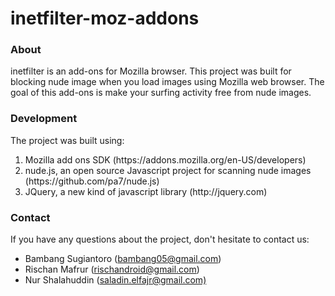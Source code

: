 inetfilter-moz-addons
=====================

<h3>About</h3>

<p>inetfilter is an add-ons for Mozilla browser. This project was built for blocking nude image when you load images using Mozilla web browser. The goal of this add-ons is make your surfing activity free from nude images.</p>

<h3>Development</h3>

The project was built using:
<ol>
<li>Mozilla add ons SDK (https://addons.mozilla.org/en-US/developers)</li>
<li>nude.js, an open source Javascript project for scanning nude images (https://github.com/pa7/nude.js)</li>
<li>JQuery, a new kind of javascript library (http://jquery.com)</li>
</ol>

<h3>Contact</h3>

If you have any questions about the project, don't hesitate to contact us:
<ul>
<li>Bambang Sugiantoro (<a href="mailto:bambang05@gmail.com">bambang05@gmail.com</a>)</li>
<li>Rischan Mafrur (<a href="mailto:rischandroid@gmail.com">rischandroid@gmail.com</a>)</li>
<li>Nur Shalahuddin (<a href="mailto:saladin.elfajr@gmail.com">saladin.elfajr@gmail.com)</a></li>
</ul>
